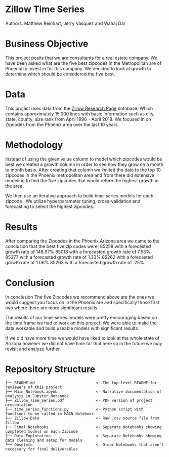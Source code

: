 # Zillow Time Series
Authors: Matthew Reinhart, Jerry Vasquez and Wahaj Dar

# Business Objective
This project posits that we are consultants for a real estate company. We have been asked what are the five best zipcodes in the Metropolitan are of Phoenix to invest in for this company. We decided to look at growth to determine which should be considered the five best.

# Data
This project uses data from the [Zillow Research Page](https://www.zillow.com/research/data/) database. Which contains approximately 15,000 lines with basic information such as city, state, county, size rank from April 1996 - April 2018. We focused in on Zipcodes from the Phoenix area over the last 10 years.

# Methodology
Instead of using the given value column to model which zipcodes would be best we created a growth column in order to see how they grow on a month to month basis.
After creating that column we limited the data to the top 10 zipcodes in the Phoenix metropolitan area and from there did extensive modeling to find the five zipcodes that would return the highest growth in the area.

We then use an iterative approach to build time-series models for each zipcode . We utilize hyperparameter tuning, cross-validation and forecasting to select the highest zipcodes.

# Results
After comparing the Zipcodes in the Phoenix,Arizona area we came to the conclusion that the best five zip codes were:
85258 with a forecasted growth rate of 148.97%
85018 with a forecasted growth rate of 7.65%
85377 with a forecasted growth rate of 1.33%
85262 with a forecasted growth rate of 1.06%
85263 with a forecasted growth rate of .25%
# Conclusion
In conclusion The five Zipcodes we recommend above are the ones we would suggest you focus on in the Phoenix are and specifically those first two where there are more significant results.

The results of our time-series models were pretty encouraging based on the time frame we had to work on this project. We were able to make the data workable and build useable models with significant results.

If we did have more time we would have liked to look at the whole state of Arizona however we did not have time for that here so in the future we may revisit and analyze further.
# Repository Structure
```
├── README.md                           <- The top-level README for reviewers of this project
├── Main_Notebook.ipynb                 <- Narrative documentation of analysis in Jupyter Notebook
├── Zillow_Time_Series.pdf              <- PDF version of project presentation
├── time_series_functions.py            <- Python script with functions to be called in MAIN Notebook
├── Zillow Data                         <- Raw .csv source file from Zillow
├── Final_Notebooks                     <- Separate Notebooks showing completed models on each Zipcode
├── Data_Exploration                    <- Separate Notebooks showing data cleaning and setup for models
└── Obselete                            <- Older Notebooks that aren't necessary for final deliverables
```

